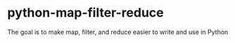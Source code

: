 # python-map-filter-reduce
The goal is to make map, filter, and reduce easier to write and use in Python
